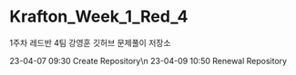 # Krafton_Week_1_Red_4
1주차 레드반 4팀 강영훈 깃허브 문제풀이 저장소

23-04-07 09:30  Create Repository\n
23-04-09 10:50  Renewal Repository
